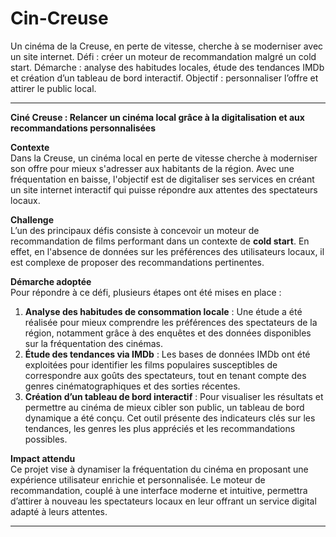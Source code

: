 # Cin-Creuse
Un cinéma de la Creuse, en perte de vitesse, cherche à se moderniser avec un site internet. Défi : créer un moteur de recommandation malgré un cold start. Démarche : analyse des habitudes locales, étude des tendances IMDb et création d’un tableau de bord interactif. Objectif : personnaliser l’offre et attirer le public local.



---

**Ciné Creuse : Relancer un cinéma local grâce à la digitalisation et aux recommandations personnalisées**  

**Contexte**  
Dans la Creuse, un cinéma local en perte de vitesse cherche à moderniser son offre pour mieux s'adresser aux habitants de la région. Avec une fréquentation en baisse, l'objectif est de digitaliser ses services en créant un site internet interactif qui puisse répondre aux attentes des spectateurs locaux.  

**Challenge**  
L’un des principaux défis consiste à concevoir un moteur de recommandation de films performant dans un contexte de **cold start**. En effet, en l'absence de données sur les préférences des utilisateurs locaux, il est complexe de proposer des recommandations pertinentes.  

**Démarche adoptée**  
Pour répondre à ce défi, plusieurs étapes ont été mises en place :  
1. **Analyse des habitudes de consommation locale** : Une étude a été réalisée pour mieux comprendre les préférences des spectateurs de la région, notamment grâce à des enquêtes et des données disponibles sur la fréquentation des cinémas.  
2. **Étude des tendances via IMDb** : Les bases de données IMDb ont été exploitées pour identifier les films populaires susceptibles de correspondre aux goûts des spectateurs, tout en tenant compte des genres cinématographiques et des sorties récentes.  
3. **Création d’un tableau de bord interactif** : Pour visualiser les résultats et permettre au cinéma de mieux cibler son public, un tableau de bord dynamique a été conçu. Cet outil présente des indicateurs clés sur les tendances, les genres les plus appréciés et les recommandations possibles.  

**Impact attendu**  
Ce projet vise à dynamiser la fréquentation du cinéma en proposant une expérience utilisateur enrichie et personnalisée. Le moteur de recommandation, couplé à une interface moderne et intuitive, permettra d’attirer à nouveau les spectateurs locaux en leur offrant un service digital adapté à leurs attentes.  

---  
